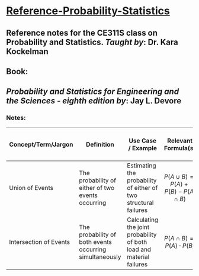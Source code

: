 # [Reference-Probability-Statistics](https://robert-z-lehr.github.io/PhD-Literature-Review/)
Reference notes for the CE311S class on Probability and Statistics.
*Taught by*: Dr. Kara Kockelman
---

## Book:
*Probability and Statistics for Engineering and the Sciences - eighth edition*
*by*: Jay L. Devore
---

### Notes:
| Concept/Term/Jargon          | Definition                                                                                             | Use Case / Example                                                   | Relevant Formula(s)                                                                 | Relevant Probability Distribution(s)         | Sub-Domain in Civil Engineering       | Visual/Image                           |
|------------------------------|-------------------------------------------------------------------------------------------------------|---------------------------------------------------------------------|------------------------------------------------------------------------------------|----------------------------------------------|--------------------------------------|--------------------------------------|
| Union of Events              | The probability of either of two events occurring                                                     | Estimating the probability of either of two structural failures     | $$ P(A \cup B) = P(A) + P(B) - P(A \cap B) $$                                       | Binomial, Poisson, Normal                    | Structural Engineering                | ![Union of Events](path_to_image)     |
| Intersection of Events       | The probability of both events occurring simultaneously                                               | Calculating the joint probability of both load and material failures | $$ P(A \cap B) = P(A) \cdot P(B) $$                                                | Binomial, Poisson                            | Structural Engineering                | ![Intersection of Events](path_to_image) |


